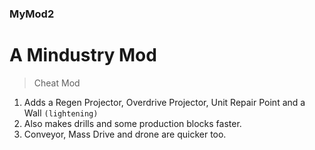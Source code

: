 ### MyMod2
# A Mindustry Mod
> Cheat Mod
1. Adds a Regen Projector, Overdrive Projector, Unit Repair Point and a Wall `(lightening)`
2. Also makes drills and some production blocks faster.
3. Conveyor, Mass Drive and drone are quicker too.